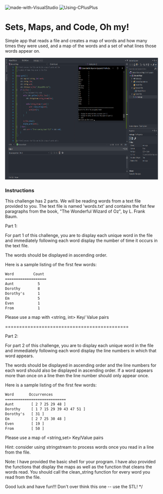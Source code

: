 ![made-with-VisualStudio](https://img.shields.io/badge/Made%20With-Visual%20Studio-ba88f3)  ![Using-CPlusPlus](https://img.shields.io/badge/Using-C%2B%2B-ff69b4)

# Sets, Maps, and Code, Oh my!
Simple app that reads a file and creates a map of words and how many times they were used, and a map of the words and a set of what lines those words appear on.

<img src="./assets/screenshot.png"
     alt="Img"
     style="margin-right: 10px; height: 400px;" />

### Instructions
This challenge has 2 parts.
We will be reading words from a text file provided to you.
The text file is named 'words.txt' and contains the fist few
paragraphs from the book, "The Wonderful Wizard of Oz", by 
L. Frank Baum.

Part 1:

For part 1 of this challenge, you are to display each unique word
in the file and immediately following each word display the number
of time it occurs in the text file.

The words should be displayed in ascending order.

Here is a sample listing of the first few words:

    Word         Count
    ===================
    Aunt           5
    Dorothy        8
    Dorothy's      1
    Em             5
    Even           1
    From           1

Please use a map with <string, int> Key/ Value pairs

============================================

Part 2:

For part 2 of this challenge, you are to display each unique word
in the file and immediately following each word display the line numbers
in which that word appears.

The words should be displayed in ascending order and the line numbers for
each word should also be displayed in ascending order.
If a word appears more than once on a line then the line number should
only appear once.

Here is a sample listing of the first few words:

    Word       Occurrences
    ============================
    Aunt        [ 2 7 25 29 48 ]
    Dorothy     [ 1 7 15 29 39 43 47 51 ]
    Dorothy's   [ 31 ]
    Em          [ 2 7 25 30 48 ]
    Even        [ 19 ]
    From        [ 50 ]

Please use a map of <string,set<int>> Key/Value pairs

Hint: consider using stringstream to process words
once you read in a line from the file.

Note: I have provided the basic shell for your program.
I have also provided the functions that display the maps
as well as the function that cleans the words read.
You should call the clean_string function for every word 
you read from the file.

Good luck and have fun!!!
Don't over think this one -- use the STL!
*/
